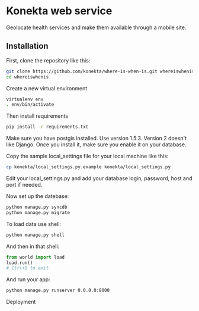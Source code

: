 Konekta web service
===================

Geolocate health services and make them available through a mobile site.


Installation
------------

First, clone the repository like this:

```sh
git clone https://github.com/konekta/where-is-when-is.git whereiswhenis && \
cd whereiswhenis
```

Create a new virtual environment

```sh
virtualenv env
. env/bin/activate
```

Then install requirements

```sh
pip install -r requirements.txt
```

Make sure you have postgis installed. Use version 1.5.3. Version 2 doesn't like
Django. Once you install it, make sure you enable it on your database.

Copy the sample local_settings file for your local machine like this:

```sh
cp konekta/local_settings.py.example konekta/local_settings.py
```

Edit your local_settings.py and add your database login, password, host and
port if needed.

Now set up the datebase:

```sh
python manage.py syncdb
python manage.py migrate
```

To load data use shell:

```sh
python manage.py shell
```

And then in that shell:

```python
from world import load
load.run()
# Ctrl+D to exit
```

And run your app:

```sh
python manage.py runserver 0.0.0.0:8000
```

Deployment

